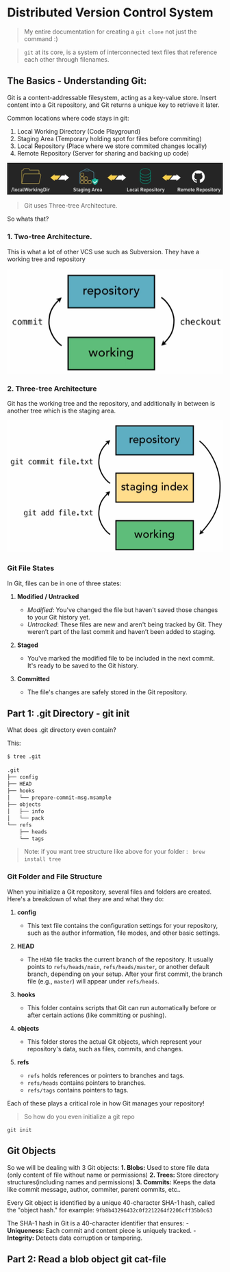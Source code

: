# Distributed Version Control System
> My entire documentation for creating a ```git clone``` not just the command :)

> ```git``` at its core, is a system of interconnected text files that reference each other through filenames.

## The Basics - Understanding Git: 
Git is a content-addressable filesystem, acting as a key-value store. Insert content into a Git repository, and Git returns a unique key to retrieve it later.

Common locations where code stays in git:
1. Local Working Directory (Code Playground)
2. Staging Area (Temporary holding spot for files before commiting)
3. Local Repository (Place where we store commited changes locally)
4. Remote Repository (Server for sharing and backing up code)

![alt text](readmeDir/image.png)


>Git uses Three-tree Architecture. 

So whats that?

### 1. Two-tree Architecture.

This is what a lot of other VCS use such as Subversion. They have a working tree and repository

![alt text](readmeDir/image2.png)

### 2. Three-tree Architecture
Git has the working tree and the repository, and additionally in between is another tree which is the staging area.

![alt text](readmeDir/image3.png)

### Git File States

In Git, files can be in one of three states:

1. **Modified / Untracked**  
   - *Modified*: You've changed the file but haven't saved those changes to your Git history yet.
   - *Untracked*: These files are new and aren't being tracked by Git. They weren’t part of the last commit and haven’t been added to staging.

2. **Staged**  
   - You've marked the modified file to be included in the next commit. It's ready to be saved to the Git history.

3. **Committed**  
   - The file's changes are safely stored in the Git repository.


## Part 1: .git Directory - git init

What does .git directory even contain?

This:

```
$ tree .git

.git
├── config
├── HEAD
├── hooks
│   └── prepare-commit-msg.msample
├── objects
│   ├── info
│   └── pack
└── refs
    ├── heads
    └── tags

```
> Note: if you want tree structure like above for your folder : ``` brew install tree```

### Git Folder and File Structure

When you initialize a Git repository, several files and folders are created. Here's a breakdown of what they are and what they do:

1. **config**  
   - This text file contains the configuration settings for your repository, such as the author information, file modes, and other basic settings.

2. **HEAD**  
   - The `HEAD` file tracks the current branch of the repository. It usually points to `refs/heads/main`, `refs/heads/master`, or another default branch, depending on your setup. After your first commit, the branch file (e.g., `master`) will appear under `refs/heads`.

3. **hooks**  
   - This folder contains scripts that Git can run automatically before or after certain actions (like committing or pushing).

4. **objects**  
   - This folder stores the actual Git objects, which represent your repository's data, such as files, commits, and changes.

5. **refs**  
   - `refs` holds references or pointers to branches and tags.  
   - `refs/heads` contains pointers to branches.  
   - `refs/tags` contains pointers to tags.

Each of these plays a critical role in how Git manages your repository!

> So how do you even initialize a git repo
```git
git init
```

## Git Objects
So we will be dealing with 3 Git objects:
**1. Blobs:** Used to store file data (only content of file without name or permissions)
**2. Trees:** Store directory structures(including names and permissions)
**3. Commits:** Keeps the data like commit message, author, commiter, parent commits, etc..

Every Git object is identified by a unique 40-character SHA-1 hash, called the "object hash."
for example: `9fb8b43296432c0f2212264f2206cff35b0c63`

The SHA-1 hash in Git is a 40-character identifier that ensures: - 
**Uniqueness:** Each commit and content piece is uniquely tracked. - 
**Integrity:** Detects data corruption or tampering.
## Part 2: Read a blob object git cat-file

